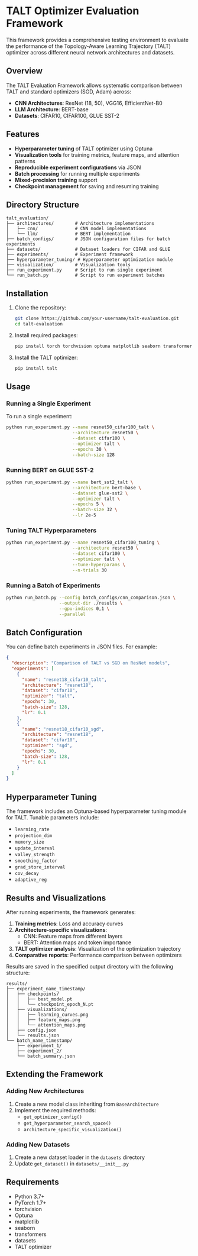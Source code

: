 # TALT Optimizer Evaluation Framework

This framework provides a comprehensive testing environment to evaluate the performance of the Topology-Aware Learning Trajectory (TALT) optimizer across different neural network architectures and datasets.

## Overview

The TALT Evaluation Framework allows systematic comparison between TALT and standard optimizers (SGD, Adam) across:

- **CNN Architectures**: ResNet (18, 50), VGG16, EfficientNet-B0
- **LLM Architecture**: BERT-base
- **Datasets**: CIFAR10, CIFAR100, GLUE SST-2

## Features

- **Hyperparameter tuning** of TALT optimizer using Optuna
- **Visualization tools** for training metrics, feature maps, and attention patterns
- **Reproducible experiment configurations** via JSON
- **Batch processing** for running multiple experiments
- **Mixed-precision training** support
- **Checkpoint management** for saving and resuming training

## Directory Structure

```
talt_evaluation/
├── architectures/        # Architecture implementations
│   ├── cnn/              # CNN model implementations
│   └── llm/              # BERT implementation
├── batch_configs/        # JSON configuration files for batch experiments
├── datasets/             # Dataset loaders for CIFAR and GLUE
├── experiments/          # Experiment framework
├── hyperparameter_tuning/ # Hyperparameter optimization module
├── visualization/        # Visualization tools
├── run_experiment.py     # Script to run single experiment
└── run_batch.py          # Script to run experiment batches
```

## Installation

1. Clone the repository:
   ```bash
   git clone https://github.com/your-username/talt-evaluation.git
   cd talt-evaluation
   ```

2. Install required packages:
   ```bash
   pip install torch torchvision optuna matplotlib seaborn transformers datasets
   ```

3. Install the TALT optimizer:
   ```bash
   pip install talt
   ```

## Usage

### Running a Single Experiment

To run a single experiment:

```bash
python run_experiment.py --name resnet50_cifar100_talt \
                         --architecture resnet50 \
                         --dataset cifar100 \
                         --optimizer talt \
                         --epochs 30 \
                         --batch-size 128
```

### Running BERT on GLUE SST-2

```bash
python run_experiment.py --name bert_sst2_talt \
                         --architecture bert-base \
                         --dataset glue-sst2 \
                         --optimizer talt \
                         --epochs 5 \
                         --batch-size 32 \
                         --lr 2e-5
```

### Tuning TALT Hyperparameters

```bash
python run_experiment.py --name resnet50_cifar100_tuning \
                         --architecture resnet50 \
                         --dataset cifar100 \
                         --optimizer talt \
                         --tune-hyperparams \
                         --n-trials 30
```

### Running a Batch of Experiments

```bash
python run_batch.py --config batch_configs/cnn_comparison.json \
                    --output-dir ./results \
                    --gpu-indices 0,1 \
                    --parallel
```

## Batch Configuration

You can define batch experiments in JSON files. For example:

```json
{
  "description": "Comparison of TALT vs SGD on ResNet models",
  "experiments": [
    {
      "name": "resnet18_cifar10_talt",
      "architecture": "resnet18",
      "dataset": "cifar10",
      "optimizer": "talt",
      "epochs": 30,
      "batch-size": 128,
      "lr": 0.1
    },
    {
      "name": "resnet18_cifar10_sgd",
      "architecture": "resnet18",
      "dataset": "cifar10",
      "optimizer": "sgd",
      "epochs": 30,
      "batch-size": 128,
      "lr": 0.1
    }
  ]
}
```

## Hyperparameter Tuning

The framework includes an Optuna-based hyperparameter tuning module for TALT. Tunable parameters include:

- `learning_rate`
- `projection_dim`
- `memory_size`
- `update_interval`
- `valley_strength`
- `smoothing_factor`
- `grad_store_interval`
- `cov_decay`
- `adaptive_reg`

## Results and Visualizations

After running experiments, the framework generates:

1. **Training metrics**: Loss and accuracy curves
2. **Architecture-specific visualizations**:
   - CNN: Feature maps from different layers
   - BERT: Attention maps and token importance
3. **TALT optimizer analysis**: Visualization of the optimization trajectory
4. **Comparative reports**: Performance comparison between optimizers

Results are saved in the specified output directory with the following structure:

```
results/
├── experiment_name_timestamp/
│   ├── checkpoints/
│   │   ├── best_model.pt
│   │   └── checkpoint_epoch_N.pt
│   ├── visualizations/
│   │   ├── learning_curves.png
│   │   ├── feature_maps.png
│   │   └── attention_maps.png
│   ├── config.json
│   └── results.json
└── batch_name_timestamp/
    ├── experiment_1/
    ├── experiment_2/
    └── batch_summary.json
```

## Extending the Framework

### Adding New Architectures

1. Create a new model class inheriting from `BaseArchitecture`
2. Implement the required methods:
   - `get_optimizer_config()`
   - `get_hyperparameter_search_space()`
   - `architecture_specific_visualization()`

### Adding New Datasets

1. Create a new dataset loader in the `datasets` directory
2. Update `get_dataset()` in `datasets/__init__.py`

## Requirements

- Python 3.7+
- PyTorch 1.7+
- torchvision
- Optuna
- matplotlib
- seaborn
- transformers
- datasets
- TALT optimizer